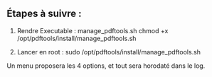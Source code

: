 ## Étapes à suivre :

1. Rendre Executable :  manage_pdftools.sh
chmod +x /opt/pdftools/install/manage_pdftools.sh

2. Lancer en root :
sudo /opt/pdftools/install/manage_pdftools.sh

Un menu proposera les 4 options, et tout sera horodaté dans le log.